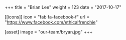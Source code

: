 +++
title = "Brian Lee"
weight = 123
date = "2017-10-17"

[[icons]]
  icon = "fab fa-facebook-f"
  url = "https://www.facebook.com/ethicalfrenchie"

[asset]
  image = "our-team/bryan.jpg"
+++

